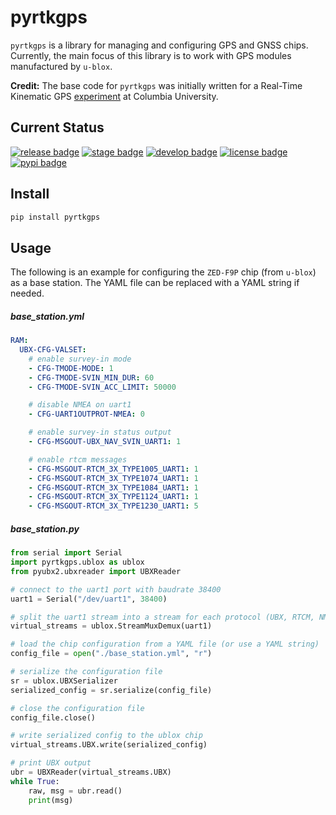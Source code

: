 # pyrtkgps

`pyrtkgps` is a library for managing and configuring GPS and GNSS chips. Currently, the main focus of this library is to work
with GPS modules manufactured by `u-blox`.

**Credit:** The base code for `pyrtkgps` was initially written for a Real-Time Kinematic GPS [experiment](https://github.com/janakj/gps-rtk)  at Columbia University.


## Current Status
[![release badge](https://github.com/alkeldi/pyrtkgps/actions/workflows/release.yml/badge.svg?branch=release)](https://github.com/alkeldi/pyrtkgps/tree/release)
[![stage badge](https://github.com/alkeldi/pyrtkgps/actions/workflows/stage.yml/badge.svg?branch=stage)](https://github.com/alkeldi/pyrtkgps/tree/stage)
[![develop badge](https://github.com/alkeldi/pyrtkgps/actions/workflows/develop.yml/badge.svg?branch=develop)](https://github.com/alkeldi/pyrtkgps/tree/develop)
[![license badge](https://img.shields.io/badge/License-MIT-blue.svg)](https://opensource.org/licenses/MIT)
[![pypi badge](https://img.shields.io/pypi/v/pyrtkgps)](https://pypi.org/project/pyrtkgps/)

## Install
``` bash
pip install pyrtkgps
```

## Usage
The following is an example for configuring the `ZED-F9P` chip (from `u-blox`) as a base station.
The YAML file can be replaced with a YAML string if needed.
##### base_station.yml
``` yaml
RAM:
  UBX-CFG-VALSET:
    # enable survey-in mode
    - CFG-TMODE-MODE: 1
    - CFG-TMODE-SVIN_MIN_DUR: 60
    - CFG-TMODE-SVIN_ACC_LIMIT: 50000

    # disable NMEA on uart1
    - CFG-UART1OUTPROT-NMEA: 0

    # enable survey-in status output
    - CFG-MSGOUT-UBX_NAV_SVIN_UART1: 1

    # enable rtcm messages
    - CFG-MSGOUT-RTCM_3X_TYPE1005_UART1: 1
    - CFG-MSGOUT-RTCM_3X_TYPE1074_UART1: 1
    - CFG-MSGOUT-RTCM_3X_TYPE1084_UART1: 1
    - CFG-MSGOUT-RTCM_3X_TYPE1124_UART1: 1
    - CFG-MSGOUT-RTCM_3X_TYPE1230_UART1: 5
```

##### base_station.py
``` python
from serial import Serial
import pyrtkgps.ublox as ublox
from pyubx2.ubxreader import UBXReader

# connect to the uart1 port with baudrate 38400
uart1 = Serial("/dev/uart1", 38400)

# split the uart1 stream into a stream for each protocol (UBX, RTCM, NMEA)
virtual_streams = ublox.StreamMuxDemux(uart1)

# load the chip configuration from a YAML file (or use a YAML string)
config_file = open("./base_station.yml", "r")

# serialize the configuration file
sr = ublox.UBXSerializer
serialized_config = sr.serialize(config_file)

# close the configuration file
config_file.close()

# write serialized config to the ublox chip 
virtual_streams.UBX.write(serialized_config)

# print UBX output
ubr = UBXReader(virtual_streams.UBX)
while True:
    raw, msg = ubr.read()
    print(msg)
```
